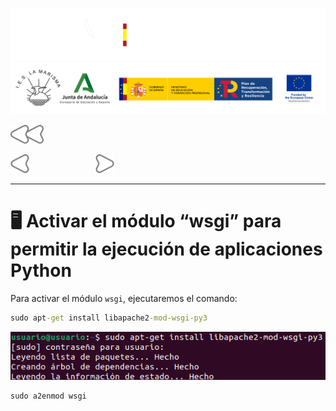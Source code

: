 ![](/.resGen/_bannerD.png#gh-dark-mode-only)
![](/.resGen/_bannerL.png#gh-light-mode-only)

<a href="/ServidoresWeb/readme.md"><img src="/.resGen/_back.svg" width="52.5"></a>

<a href="3.md"><img src="/.resGen/_arrow_r.svg" width="30"></a>
&emsp;&emsp;&emsp;&emsp;&emsp;&emsp;&emsp;
<a href="5.md"><img src="/.resGen/_arrow.svg" width="30"></a>

---

# 🖥️ Activar el módulo “wsgi” para permitir la ejecución de aplicaciones Python

Para activar el módulo `wsgi`, ejecutaremos el comando:

``` cmd
sudo apt-get install libapache2-mod-wsgi-py3
```

![](img/34.png)

``` cmd
sudo a2enmod wsgi
```